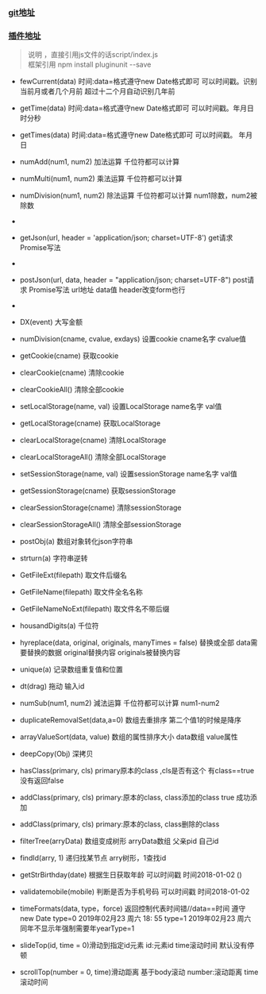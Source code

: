 ### [git地址](https://github.com/443484208/pluginunit) 
### [插件地址](https://www.npmjs.com/package/pluginunit)  
>  说明 ，直接引用js文件的话script/index.js     
>  框架引用 npm install pluginunit --save    
*   fewCurrent(data) 时间:data=格式遵守new Date格式即可 可以时间戳。识别当前月或者几个月前 超过十二个月自动识别几年前
  
*   getTime(data) 时间:data=格式遵守new Date格式即可 可以时间戳。年月日时分秒  
   
*   getTimes(data) 时间:data=格式遵守new Date格式即可 可以时间戳。 年月日  
   
*   numAdd(num1, num2) 加法运算 千位符都可以计算  
  
*   numMulti(num1, num2) 乘法运算 千位符都可以计算  
   
*   numDivision(num1, num2) 除法运算 千位符都可以计算  num1除数，num2被除数  
*   
*   getJson(url, header = 'application/json; charset=UTF-8') get请求 Promise写法     
*   
*   postJson(url, data, header = "application/json; charset=UTF-8")  post请求 Promise写法  url地址 data值 header改变form也行   
*   
*   DX(event) 大写金额   
   
*   numDivision(cname, cvalue, exdays) 设置cookie cname名字 cvalue值  
   
*   getCookie(cname) 获取cookie   
   
*   clearCookie(cname) 清除cookie   
   
*   clearCookieAll() 清除全部cookie   
  
*   setLocalStorage(name, val) 设置LocalStorage   name名字 val值   
   
*   getLocalStorage(cname) 获取LocalStorage   
   
*   clearLocalStorage(cname) 清除LocalStorage   
   
*   clearLocalStorageAll() 清除全部LocalStorage   
   
*   setSessionStorage(name, val) 设置sessionStorage  name名字 val值  
   
*   getSessionStorage(cname) 获取sessionStorage   
   
*   clearSessionStorage(cname) 清除sessionStorage   
   
*   clearSessionStorageAll() 清除全部sessionStorage   
  
*   postObj(a) 数组对象转化json字符串   
  
*   strturn(a) 字符串逆转   
  
*   GetFileExt(filepath) 取文件后缀名   
  
*   GetFileName(filepath) 取文件全名名称    
   
*   GetFileNameNoExt(filepath) 取文件名不带后缀    
   
*   housandDigits(a) 千位符   
   
*   hyreplace(data, original, originals, manyTimes = false) 替换或全部   data需要替换的数据 original替换内容 originals被替换内容      
   
*   unique(a) 记录数组重复值和位置    
   
*   dt(drag) 拖动 输入id   
   
*   numSub(num1, num2) 減法运算 千位符都可以计算  num1-num2   
   
*   duplicateRemovalSet(data,a=0) 数组去重排序 第二个值1的时候是降序   
   
*   arrayValueSort(data, value) 数组的属性排序大小  data数组 value属性  
   
*   deepCopy(Obj) 深拷贝   
   
*   hasClass(primary, cls)  primary原本的class ,cls是否有这个 有class==true 没有返回false   
   
*   addClass(primary, cls)  primary:原本的class, class添加的class  true 成功添加
   
*   addClass(primary, cls)  primary:原本的class, class删除的class   
   
*   filterTree(arryData)  数组变成树形  arryData数组 父亲pid 自己id  
   
*   findId(arry, 1)  递归找某节点  arry树形，1查找id  
  
*   getStrBirthday(date) 根据生日获取年龄 可以时间戳 时间2018-01-02 ()  
   
*   validatemobile(mobile)  判断是否为手机号码 可以时间戳 时间2018-01-02   
   
*   timeFormats(data, type，force)  返回控制代表时间错//data==时间 遵守new Date type=0 2019年02月23 周六 18: 55 type=1  2019年02月23 周六 同年不显示年强制需要年yearType=1  
   
*   slideTop(id, time = 0)滑动到指定id元素 id:元素id time滚动时间 默认没有停顿

*   scrollTop(number = 0, time)滑动距离 基于body滚动 number:滚动距离 time滚动时间
		
	
